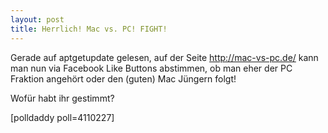 ```yaml
---
layout: post
title: Herrlich! Mac vs. PC! FIGHT!
---
```


<p>Gerade auf aptgetupdate gelesen, auf der Seite <a href="http://mac-vs-pc.de">http://mac-vs-pc.de/</a> kann man nun via Facebook Like Buttons abstimmen, ob man eher der PC Fraktion angehört oder den (guten) Mac Jüngern folgt!</p>

<p>Wofür habt ihr gestimmt?</p>

<p>[polldaddy poll=4110227]</p>
